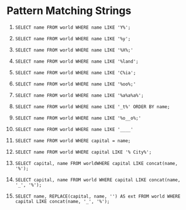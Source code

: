 # Pattern Matching Strings

1. ```SELECT name FROM world WHERE name LIKE 'Y%';```

2. ```SELECT name FROM world WHERE name LIKE '%y';```

3. ```SELECT name FROM world WHERE name LIKE '%X%;'```

4. ```SELECT name FROM world WHERE name LIKE '%land';```

5. ```SELECT name FROM world WHERE name LIKE 'C%ia';```

6. ```SELECT name FROM world WHERE name LIKE '%oo%;'```

7. ```SELECT name FROM world WHERE name LIKE '%a%a%a%';```

8. ```SELECT name FROM world WHERE name LIKE '_t%' ORDER BY name;```

9. ```SELECT name FROM world WHERE name LIKE '%o__o%;' ```

10. ```SELECT name FROM world WHERE name LIKE '____'```

11. ```SELECT name FROM world WHERE capital = name;```

12. ```SELECT name FROM world WHERE capital LIKE '% City%';```

13. ```SELECT capital, name FROM worldWHERE capital LIKE concat(name, '%'); ```
14. ```SELECT capital, name FROM world WHERE capital LIKE concat(name, '_', '%');```

15. ```SELECT name, REPLACE(capital, name, '') AS ext FROM world WHERE capital LIKE concat(name, '_', '%');```
